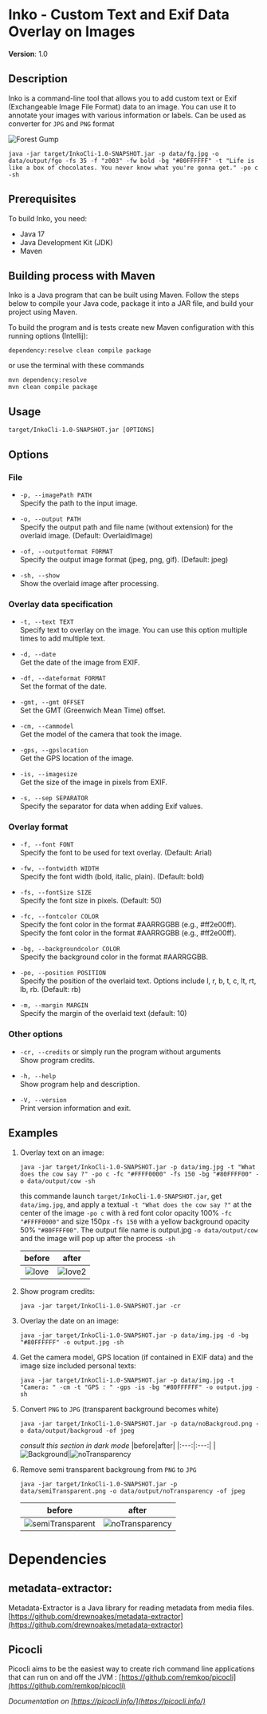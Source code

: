 # Inko - Custom Text and Exif Data Overlay on Images

**Version**: 1.0

## Description

Inko is a command-line tool that allows you to add custom text or Exif (Exchangeable Image File Format) data to an image. You can use it to annotate your images with various information or labels. Can be used as converter for `JPG` and `PNG` format

![Forest Gump](data/output/fgo.jpeg)
```
java -jar target/InkoCli-1.0-SNAPSHOT.jar -p data/fg.jpg -o data/output/fgo -fs 35 -f "z003" -fw bold -bg "#80FFFFFF" -t "Life is like a box of chocolates. You never know what you're gonna get." -po c -sh
```

## Prerequisites
To build Inko, you need:
- Java 17
- Java Development Kit (JDK)
- Maven
  
## Building process with Maven
Inko is a Java program that can be built using Maven. Follow the steps below to compile your Java code, package it into a JAR file, and build your project using Maven.

To build the program and is tests create new Maven configuration with this running options (Intellij):
```
dependency:resolve clean compile package
```

or use the terminal with these commands
```
mvn dependency:resolve
mvn clean compile package
```

## Usage

```
target/InkoCli-1.0-SNAPSHOT.jar [OPTIONS]
```

## Options

### File 

- `-p, --imagePath PATH`  
  Specify the path to the input image.

- `-o, --output PATH`  
  Specify the output path and file name (without extension) for the overlaid image. (Default: OverlaidImage)

- `-of, --outputformat FORMAT`  
  Specify the output image format (jpeg, png, gif). (Default: jpeg)

- `-sh, --show`  
  Show the overlaid image after processing.

### Overlay data specification

- `-t, --text TEXT`  
  Specify text to overlay on the image. You can use this option multiple times to add multiple text.

- `-d, --date`  
  Get the date of the image from EXIF.

- `-df, --dateformat FORMAT`  
  Set the format of the date.

- `-gmt, --gmt OFFSET`  
  Set the GMT (Greenwich Mean Time) offset.

- `-cm, --cammodel`  
  Get the model of the camera that took the image.

- `-gps, --gpslocation`  
  Get the GPS location of the image.

- `-is, --imagesize`  
  Get the size of the image in pixels from EXIF.

- `-s, --sep SEPARATOR`  
  Specify the separator for data when adding Exif values.

### Overlay format

- `-f, --font FONT`  
  Specify the font to be used for text overlay. (Default: Arial)

- `-fw, --fontwidth WIDTH`  
  Specify the font width (bold, italic, plain). (Default: bold)

- `-fs, --fontSize SIZE`  
  Specify the font size in pixels. (Default: 50)

- `-fc, --fontcolor COLOR`  
  Specify the font color in the format #AARRGGBB (e.g., #ff2e00ff).
  Specify the font color in the format #AARRGGBB (e.g., #ff2e00ff).

- `-bg, --backgroundcolor COLOR`  
  Specify the background color in the format #AARRGGBB.

- `-po, --position POSITION`  
  Specify the position of the overlaid text. Options include l, r, b, t, c, lt, rt, lb, rb. (Default: rb)

- `-m, --margin MARGIN`  
  Specify the margin of the overlaid text (default: 10)

### Other options

- `-cr, --credits` or simply run the program without arguments  
  Show program credits.

- `-h, --help`  
  Show program help and description.

-  `-V, --version`  
   Print version information and exit.

## Examples


1. Overlay text on an image:
   ```
   java -jar target/InkoCli-1.0-SNAPSHOT.jar -p data/img.jpg -t "What does the cow say ?" -po c -fc "#FFFF0000" -fs 150 -bg "#80FFFF00" -o data/output/cow -sh
   ```
   this commande launch `target/InkoCli-1.0-SNAPSHOT.jar`, get `data/img.jpg`, and apply a textual `-t "What does the cow say ?"` at the center of the image `-po c` with à red font color opacity 100% `-fc "#FFFF0000"` and size 150px `-fs 150`  with a yellow background opacity 50% `"#80FFFF00"`. The output file name is output.jpg `-o data/output/cow` and the image will pop up after the process `-sh`

   |before|after|
   |:---:|:---:|
   |![love](data/img.jpg)|![love2](data/output/cow.jpeg)|


2. Show program credits:
   ```
   java -jar target/InkoCli-1.0-SNAPSHOT.jar -cr
   ```

3. Overlay the date on an image:
   ```
   java -jar target/InkoCli-1.0-SNAPSHOT.jar -p data/img.jpg -d -bg "#80FFFFFF" -o output.jpg -sh
   ```

4. Get the camera model,  GPS location (if contained in EXIF data) and the image size included personal texts:
   ```
   java -jar target/InkoCli-1.0-SNAPSHOT.jar -p data/img.jpg -t "Camera: " -cm -t "GPS : " -gps -is -bg "#80FFFFFF" -o output.jpg -sh
   ```
5. Convert `PNG` to `JPG` (transparent background becomes white)
   ```
   java -jar target/InkoCli-1.0-SNAPSHOT.jar -p data/noBackgroud.png -o data/output/backgroud -of jpeg
   ```

   *consult this section in dark mode*
   |before|after|
   |:---:|:---:|
   |![Background](data/noBackground.png)|![noTransparency](data/output/background.jpeg)
6. Remove semi transparent backgroung  from `PNG` to `JPG`
   ```
   java -jar target/InkoCli-1.0-SNAPSHOT.jar -p data/semiTransparent.png -o data/output/noTransparency -of jpeg
   ```
   |before|after|
   |:---:|:---:|
   |![semiTransparent](data/semiTransparent.png)|![noTransparency](data/output/noTransparency.jpeg)


# Dependencies
## metadata-extractor:
Metadata-Extractor is a Java library for reading metadata from media files.
[https://github.com/drewnoakes/metadata-extractor](https://github.com/drewnoakes/metadata-extractor)

## Picocli
Picocli aims to be the easiest way to create rich command line applications that can run on and off the JVM : [https://github.com/remkop/picocli](https://github.com/remkop/picocli)

*Documentation on [https://picocli.info/](https://picocli.info/)*
